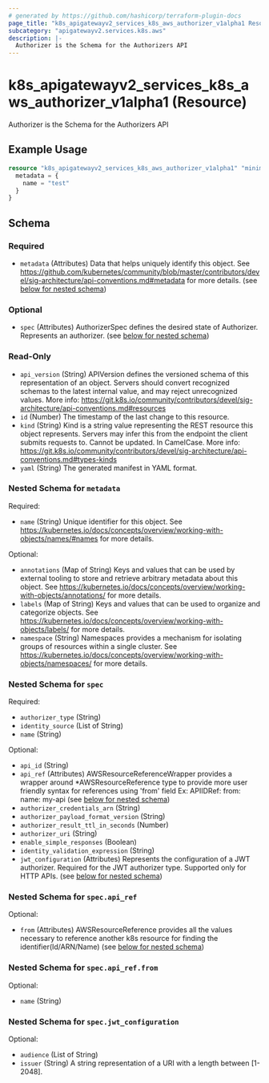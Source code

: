 ```yaml
---
# generated by https://github.com/hashicorp/terraform-plugin-docs
page_title: "k8s_apigatewayv2_services_k8s_aws_authorizer_v1alpha1 Resource - terraform-provider-k8s"
subcategory: "apigatewayv2.services.k8s.aws"
description: |-
  Authorizer is the Schema for the Authorizers API
---
```


# k8s_apigatewayv2_services_k8s_aws_authorizer_v1alpha1 (Resource)

Authorizer is the Schema for the Authorizers API

## Example Usage

```terraform
resource "k8s_apigatewayv2_services_k8s_aws_authorizer_v1alpha1" "minimal" {
  metadata = {
    name = "test"
  }
}
```

<!-- schema generated by tfplugindocs -->
## Schema

### Required

- `metadata` (Attributes) Data that helps uniquely identify this object. See https://github.com/kubernetes/community/blob/master/contributors/devel/sig-architecture/api-conventions.md#metadata for more details. (see [below for nested schema](#nestedatt--metadata))

### Optional

- `spec` (Attributes) AuthorizerSpec defines the desired state of Authorizer.  Represents an authorizer. (see [below for nested schema](#nestedatt--spec))

### Read-Only

- `api_version` (String) APIVersion defines the versioned schema of this representation of an object. Servers should convert recognized schemas to the latest internal value, and may reject unrecognized values. More info: https://git.k8s.io/community/contributors/devel/sig-architecture/api-conventions.md#resources
- `id` (Number) The timestamp of the last change to this resource.
- `kind` (String) Kind is a string value representing the REST resource this object represents. Servers may infer this from the endpoint the client submits requests to. Cannot be updated. In CamelCase. More info: https://git.k8s.io/community/contributors/devel/sig-architecture/api-conventions.md#types-kinds
- `yaml` (String) The generated manifest in YAML format.

<a id="nestedatt--metadata"></a>
### Nested Schema for `metadata`

Required:

- `name` (String) Unique identifier for this object. See https://kubernetes.io/docs/concepts/overview/working-with-objects/names/#names for more details.

Optional:

- `annotations` (Map of String) Keys and values that can be used by external tooling to store and retrieve arbitrary metadata about this object. See https://kubernetes.io/docs/concepts/overview/working-with-objects/annotations/ for more details.
- `labels` (Map of String) Keys and values that can be used to organize and categorize objects. See https://kubernetes.io/docs/concepts/overview/working-with-objects/labels/ for more details.
- `namespace` (String) Namespaces provides a mechanism for isolating groups of resources within a single cluster. See https://kubernetes.io/docs/concepts/overview/working-with-objects/namespaces/ for more details.


<a id="nestedatt--spec"></a>
### Nested Schema for `spec`

Required:

- `authorizer_type` (String)
- `identity_source` (List of String)
- `name` (String)

Optional:

- `api_id` (String)
- `api_ref` (Attributes) AWSResourceReferenceWrapper provides a wrapper around *AWSResourceReference type to provide more user friendly syntax for references using 'from' field Ex: APIIDRef:   from:     name: my-api (see [below for nested schema](#nestedatt--spec--api_ref))
- `authorizer_credentials_arn` (String)
- `authorizer_payload_format_version` (String)
- `authorizer_result_ttl_in_seconds` (Number)
- `authorizer_uri` (String)
- `enable_simple_responses` (Boolean)
- `identity_validation_expression` (String)
- `jwt_configuration` (Attributes) Represents the configuration of a JWT authorizer. Required for the JWT authorizer type. Supported only for HTTP APIs. (see [below for nested schema](#nestedatt--spec--jwt_configuration))

<a id="nestedatt--spec--api_ref"></a>
### Nested Schema for `spec.api_ref`

Optional:

- `from` (Attributes) AWSResourceReference provides all the values necessary to reference another k8s resource for finding the identifier(Id/ARN/Name) (see [below for nested schema](#nestedatt--spec--api_ref--from))

<a id="nestedatt--spec--api_ref--from"></a>
### Nested Schema for `spec.api_ref.from`

Optional:

- `name` (String)



<a id="nestedatt--spec--jwt_configuration"></a>
### Nested Schema for `spec.jwt_configuration`

Optional:

- `audience` (List of String)
- `issuer` (String) A string representation of a URI with a length between [1-2048].


